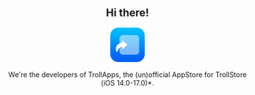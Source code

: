 <h2 align="center">Hi there!</h2>

<p align="center">
    <img src="https://raw.githubusercontent.com/Bonnie39/TrollApps/main/assets/TrollApps-modified.png" alt="Logo" width="70" height="70"></img>
</p>

<p align="center">We're the developers of TrollApps, the (un)official AppStore for TrollStore (iOS 14.0-17.0)*.</p>
